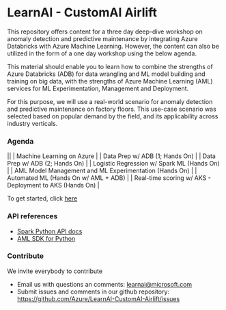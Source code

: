 # LearnAI - CustomAI Airlift
This repository offers content for a three day deep-dive workshop on anomaly detection and predictive maintenance by integrating Azure Databricks with Azure Machine Learning. However, the content can also be utilized in the form of a one day workshop using the below agenda.

This material should enable you to learn how to combine the strengths of Azure Databricks (ADB) for data wrangling and ML model building and training on big data, with the strengths of Azure Machine Learning (AML) services for ML Experimentation, Management and Deployment.

For this purpose, we will use a real-world scenario for anomaly detection and predictive maintenance on factory floors. This use-case scenario was selected based on popular demand by the field, and its applicability across industry verticals.

### Agenda

||
| Machine Learning on Azure |
| Data Prep w/ ADB (1; Hands On) |
| Data Prep w/ ADB (2; Hands On) |
| Logistic Regression w/ Spark ML (Hands On) |
| AML Model Management and ML Experimentation (Hands On) |
| Automated ML (Hands On w/ AML + ADB) |
| Real-time scoring w/ AKS - Deployment to AKS (Hands On) |

To get started, click [here](https://github.com/Azure/LearnAI-CustomAI-Airlift/blob/master/ADB/Readme.md)

### API references

* [Spark Python API docs](http://spark.apache.org/docs/latest/api/python/)
* [AML SDK for Python](https://docs.microsoft.com/en-us/python/api/overview/azure/ml/?view=azure-ml-py)

### Contribute
We invite everybody to contribute

* Email us with questions an comments: learnai@microsoft.com
* Submit issues and comments in our github repository: https://github.com/Azure/LearnAI-CustomAI-Airlift/issues





